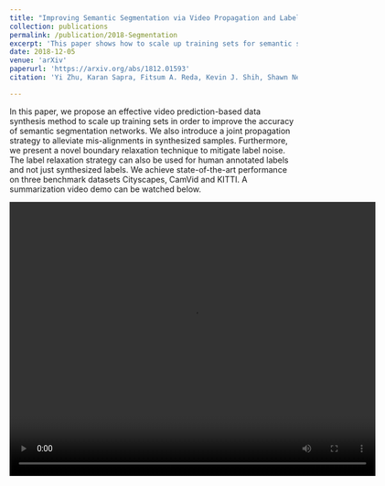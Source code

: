 ```yaml
---
title: "Improving Semantic Segmentation via Video Propagation and Label Relaxation"
collection: publications
permalink: /publication/2018-Segmentation
excerpt: 'This paper shows how to scale up training sets for semantic segmentation by using video prediction-based data synthesis method. Our proposed joint propagation strategy and boundary relaxation technique can alleviate the label noise in the synthesized samples and lead to state-of-the-art performance on three benchmark datasets Cityscapes, CamVid and KITTI.'
date: 2018-12-05
venue: 'arXiv'
paperurl: 'https://arxiv.org/abs/1812.01593'
citation: 'Yi Zhu, Karan Sapra, Fitsum A. Reda, Kevin J. Shih, Shawn Newsam, Andrew Tao and Bryan Catanzaro, Improving Semantic Segmentation via Video Propagation and Label Relaxation, arXiv:1812.01593, 2018.'

---
```


In this paper, we propose an effective video prediction-based data synthesis method to scale up training sets in order to improve the accuracy of semantic segmentation networks. We also introduce a joint propagation strategy to alleviate mis-alignments in synthesized samples. Furthermore, we present a novel boundary relaxation technique to mitigate label noise. The label relaxation strategy can also be used for human annotated labels and not just synthesized labels. We achieve state-of-the-art performance on three benchmark datasets Cityscapes, CamVid and KITTI. A summarization video demo can be watched below. 


<video width="640" height="480" controls>
  <source src="https://drive.google.com/uc?export=view&id=11_WDpit5ETTXwZx5g4LmnkB0elVdiXT4" type="video/mp4">Your browser does not support the video tag.
</video>


